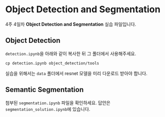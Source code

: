 # Object Detection and Segmentation

4주 4일차 **Object Detection and Segmentation** 실습 파일입니다.

## Object Detection

`detection.ipynb`을 아래와 같이 복사한 뒤 그 폴더에서 사용해주세요.

```
cp detection.ipynb object_detection/tools
```

실습을 위해서는 `data` 폴더에서 resnet 모델을 미리 다운로드 받아야 합니다.

## Semantic Segmentation

첨부된 `segmentation.ipynb` 파일을 확인하세요. 답안은 `segmentation_solution.ipynb`에 있습니다.

